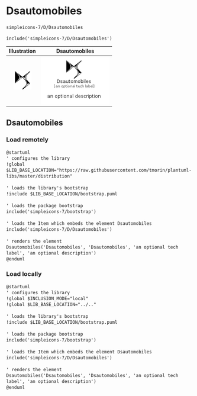 # Dsautomobiles


```text
simpleicons-7/D/Dsautomobiles
```

```text
include('simpleicons-7/D/Dsautomobiles')
```



| Illustration | Dsautomobiles |
| :---: | :---: |
| ![illustration for Illustration](../../simpleicons-7/D/Dsautomobiles.png) | ![illustration for Dsautomobiles](../../simpleicons-7/D/Dsautomobiles.Local.png) |




## Dsautomobiles

### Load remotely
```plantuml
@startuml
' configures the library
!global $LIB_BASE_LOCATION="https://raw.githubusercontent.com/tmorin/plantuml-libs/master/distribution"

' loads the library's bootstrap
!include $LIB_BASE_LOCATION/bootstrap.puml

' loads the package bootstrap
include('simpleicons-7/bootstrap')

' loads the Item which embeds the element Dsautomobiles
include('simpleicons-7/D/Dsautomobiles')

' renders the element
Dsautomobiles('Dsautomobiles', 'Dsautomobiles', 'an optional tech label', 'an optional description')
@enduml
```

### Load locally
```plantuml
@startuml
' configures the library
!global $INCLUSION_MODE="local"
!global $LIB_BASE_LOCATION="../.."

' loads the library's bootstrap
!include $LIB_BASE_LOCATION/bootstrap.puml

' loads the package bootstrap
include('simpleicons-7/bootstrap')

' loads the Item which embeds the element Dsautomobiles
include('simpleicons-7/D/Dsautomobiles')

' renders the element
Dsautomobiles('Dsautomobiles', 'Dsautomobiles', 'an optional tech label', 'an optional description')
@enduml
```

